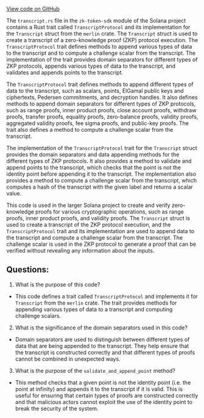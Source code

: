 [View code on GitHub](https://github.com/solana-labs/solana/blob/master/zk-token-sdk/src/transcript.rs)

The `transcript.rs` file in the `zk-token-sdk` module of the Solana project contains a Rust trait called `TranscriptProtocol` and its implementation for the `Transcript` struct from the `merlin` crate. The `Transcript` struct is used to create a transcript of a zero-knowledge proof (ZKP) protocol execution. The `TranscriptProtocol` trait defines methods to append various types of data to the transcript and to compute a challenge scalar from the transcript. The implementation of the trait provides domain separators for different types of ZKP protocols, appends various types of data to the transcript, and validates and appends points to the transcript.

The `TranscriptProtocol` trait defines methods to append different types of data to the transcript, such as scalars, points, ElGamal public keys and ciphertexts, Pedersen commitments, and decryption handles. It also defines methods to append domain separators for different types of ZKP protocols, such as range proofs, inner product proofs, close account proofs, withdraw proofs, transfer proofs, equality proofs, zero-balance proofs, validity proofs, aggregated validity proofs, fee sigma proofs, and public-key proofs. The trait also defines a method to compute a challenge scalar from the transcript.

The implementation of the `TranscriptProtocol` trait for the `Transcript` struct provides the domain separators and data appending methods for the different types of ZKP protocols. It also provides a method to validate and append points to the transcript, which checks that the point is not the identity point before appending it to the transcript. The implementation also provides a method to compute a challenge scalar from the transcript, which computes a hash of the transcript with the given label and returns a scalar value.

This code is used in the larger Solana project to create and verify zero-knowledge proofs for various cryptographic operations, such as range proofs, inner product proofs, and validity proofs. The `Transcript` struct is used to create a transcript of the ZKP protocol execution, and the `TranscriptProtocol` trait and its implementation are used to append data to the transcript and compute a challenge scalar from the transcript. The challenge scalar is used in the ZKP protocol to generate a proof that can be verified without revealing any information about the inputs.
## Questions: 
 1. What is the purpose of this code?
- This code defines a trait called `TranscriptProtocol` and implements it for `Transcript` from the `merlin` crate. The trait provides methods for appending various types of data to a transcript and computing challenge scalars.

2. What is the significance of the domain separators used in this code?
- Domain separators are used to distinguish between different types of data that are being appended to the transcript. They help ensure that the transcript is constructed correctly and that different types of proofs cannot be combined in unexpected ways.

3. What is the purpose of the `validate_and_append_point` method?
- This method checks that a given point is not the identity point (i.e. the point at infinity) and appends it to the transcript if it is valid. This is useful for ensuring that certain types of proofs are constructed correctly and that malicious actors cannot exploit the use of the identity point to break the security of the system.